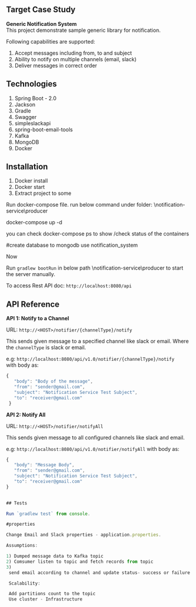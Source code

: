 ## Target Case Study

**Generic Notification System**   
This project demonstrate sample generic library for notification.

Following capabilities are supported:

1. Accept messages including from, to and subject
2. Ability to notify on multiple channels (email, slack)
3. Deliver messages in correct order

## Technologies

1. Spring Boot - 2.0
2. Jackson
3. Gradle
4. Swagger
5. simpleslackapi
6. spring-boot-email-tools
7. Kafka
8. MongoDB
9. Docker

## Installation

1) Docker install
2) Docker start
3) Extract project to some <path>

Run docker-compose file. run below command under folder: <path>\notification-service\producer

docker-compose up -d

you can check docker-compose ps to show /check status of the containers

#create database to mongodb
use notification_system

Now

Run `gradlew bootRun` in below path 
<path>\notification-service\producer
to start the server manually.

To access Rest API doc: `http://localhost:8080/api`

## API Reference

**API 1: Notify to a Channel**

URL: `http://<HOST>/notifier/{channelType}/notify`

This sends given message to a specified channel like slack or email.
Where the `channelType` is slack or email.

e.g: `http://localhost:8080/api/v1.0/notifier/{channelType}/notify`   
with body as:
```javascript 
{  
   "body": "Body of the message",  
   "from": "sender@gmail.com",  
   "subject": "Notification Service Test Subject",  
   "to": "receiver@gmail.com"  
 }
```

**API 2: Notify All**

URL: `http://<HOST>/notifier/notifyAll`

This sends given message to all configured channels like slack and email.

e.g: `http://localhost:8080/api/v1.0/notifier/notifyAll`
with body as: 
```javascript 
{  
   "body": "Message Body",  
   "from": "sender@gmail.com",  
   "subject": "Notification Service Test Subject",  
   "to": "receiver@gmail.com"  
}

 
## Tests

Run `gradlew test` from console.

#properties

Change Email and Slack properties - application.properties.

Assumptions:

1) Dumped message data to Kafka topic
2) Comsumer listen to topic and fetch records from topic 
3)
 send email according to channel and update status- success or failure in mongo db

 Scalability:

 Add partitions count to the topic
 Use cluster - Infrastructure


